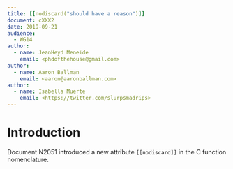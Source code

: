 ```yaml
---
title: [[nodiscard("should have a reason")]]
document: cXXX2
date: 2019-09-21
audience:
  - WG14
author:
  - name: JeanHeyd Meneide
    email: <phdofthehouse@gmail.com>
author:
  - name: Aaron Ballman
    email: <aaron@aaronballman.com>
author:
  - name: Isabella Muerte
    email: <https://twitter.com/slurpsmadrips>
---
```



# Introduction

Document N2051 introduced a new attribute `[[nodiscard]]` in the C function nomenclature.

